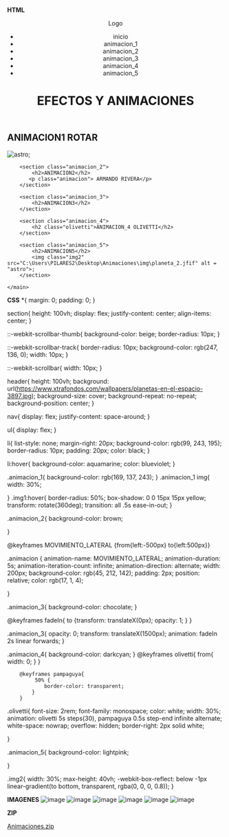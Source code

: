 **********HTML**********
<!DOCTYPE html>
<html lang="en">
<head>
    <meta charset="UTF-8">
    <meta http-equiv="X-UA-Compatible" content="IE=edge">
    <meta name="viewport" content="width=device-width, initial-scale=1.0">
    <title>Animaciones</title>
    <link rel="stylesheet" href="css/estilos.css">
</head>
<body>
    <header>
        <nav>
            <p>Logo</p>
            <ul>
                <li>inicio</li>
                <li>animacion_1</li>
                <li>animacion_2</li>
                <li>animacion_3</li>
                <li>animacion_4</li>
                <li>animacion_5</li>
            </ul>
        </nav>
        <h1>EFECTOS Y ANIMACIONES</h1>
    </header>
    <main>
        <section class="animacion_1">
            <h2>ANIMACION1 ROTAR</h2> 
            <img class="img1" src="C:\Users\PILARES2\Desktop\Animaciones\img\planeta.jfif" alt = "astro">;
        </section>

        <section class="animacion_2">
            <h2>ANIMACION2</h2> 
           <p class="animacion"> ARMANDO RIVERA</p>
        </section>

        <section class="animacion_3">
            <h2>ANIMACION3</h2> 
        </section>

        <section class="animacion_4">
            <h2 class="olivetti">ANIMACION_4 OLIVETTI</h2> 
        </section>

        <section class="animacion_5">
            <h2>ANIMACION5</h2> 
            <img class="img2" src="C:\Users\PILARES2\Desktop\Animaciones\img\planeta_2.jfif" alt = "astro">;
        </section>

    </main>
</body>
</html>




**********CSS**********
*{
    margin: 0;
    padding: 0;
}


section{
    height: 100vh;
    display: flex;
    justify-content: center;
    align-items: center;
}

::-webkit-scrollbar-thumb{
    background-color: beige;
    border-radius: 10px;
}

::-webkit-scrollbar-track{
    border-radius: 10px;
    background-color: rgb(247, 136, 0);
    width: 10px;
}

::-webkit-scrollbar{
    width: 10px;
}

header{
    height: 100vh;
    background: url(https://www.xtrafondos.com/wallpapers/planetas-en-el-espacio-3897.jpg);
    background-size: cover;
    background-repeat: no-repeat;
    background-position: center;
}

nav{
    display: flex;
    justify-content: space-around;
}

ul{
    display: flex;
}

li{
    list-style: none;
    margin-right: 20px;
    background-color: rgb(99, 243, 195);
    border-radius: 10px;
    padding: 20px;
    color: black;
}

li:hover{
    background-color: aquamarine;
    color: blueviolet;
}


.animacion_1{
    background-color: rgb(169, 137, 243);
}
.animacion_1 img{
    width: 30%;

}
.img1:hover{
    border-radius: 50%;
    box-shadow: 0 0 15px 15px yellow;
    transform: rotate(360deg);
    transition: all .5s ease-in-out;
}


.animacion_2{
    background-color: brown;
  

}

@keyframes MOVIMIENTO_LATERAL {from{left:-500px} to{left:500px}}

.animacion {
    animation-name: MOVIMIENTO_LATERAL;
    animation-duration: 5s;
    animation-iteration-count: infinite;
    animation-direction: alternate;
    width: 200px;
    background-color: rgb(45, 212, 142);
    padding: 2px;
    position: relative;
    color: rgb(17, 1, 4);
    
}


.animacion_3{
    background-color: chocolate;
} 

@keyframes fadeIn{
    to
    {transform: translateX(0px);
     opacity: 1;
    }            }

.animacion_3{
    opacity: 0;
    transform: translateX(1500px);
    animation: fadeIn 2s linear forwards;
}


.animacion_4{
    background-color: darkcyan;
}
@keyframes olivetti{
    from{
        width: 0;
        }          }

        @keyframes pampaguya{
             50% {
                border-color: transparent;
            }
        }
.olivetti{
    font-size: 2rem;
    font-family: monospace;
    color: white;
    width: 30%;
    animation: olivetti 5s steps(30), pampaguya 0.5s step-end infinite alternate;
    white-space: nowrap;
    overflow: hidden;
    border-right: 2px solid white;

}

.animacion_5{
    background-color: lightpink;
   
}

.img2{
    width: 30%;
    max-height: 40vh;
    -webkit-box-reflect:
     below -1px
     linear-gradient(to bottom, transparent,
     rgba(0, 0, 0, 0.8));
}





**********IMAGENES**********
![image](https://user-images.githubusercontent.com/61428623/212503572-2748b592-6c55-4ff4-b3a7-d2fd1a291600.png)
![image](https://user-images.githubusercontent.com/61428623/212503577-3ee9f369-c606-4c6c-91eb-c15fb2bf1001.png)
![image](https://user-images.githubusercontent.com/61428623/212503580-e69aa66c-5a75-49eb-81bb-fe13147d943e.png)
![image](https://user-images.githubusercontent.com/61428623/212503584-5fe99e68-31c6-427b-b668-fd61b4c79433.png)
![image](https://user-images.githubusercontent.com/61428623/212503586-fca39878-2d3b-40d3-9214-9ceb64468400.png)
![image](https://user-images.githubusercontent.com/61428623/212503592-7511ce23-5ea5-4426-a839-db7366604280.png)





**********ZIP**********

[Animaciones.zip](https://github.com/Armando573/Diseno_Web/files/10419186/Animaciones.zip)


